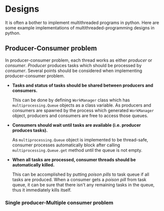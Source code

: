 # Designs

It is often a bother to implement multithreaded programs in python. Here are some example implementations of multithreaded-programming designs in python. 

## Producer-Consumer problem

In producer-consumer problem, each thread works as either *producer* or *consumer*. *Producer* produces tasks which should be processed by *consumer*. Several points should be considered when implementing producer-consumer problem.

- **Tasks and status of tasks should be shared between producers and consumers.**

  This can be done by defining `WorkManager` class which has `multiprocessing.Queue` objects as a class variable. As producers and consumers are spawned by the process which generated `WorkManager` object, producers and consumers are free to access those queues. 

- **Consumers should wait until tasks are available (i.e. producer produces tasks).**

  As `multiprocessing.Queue` object is implemented to be thread-safe, consumer processes automatically block after calling `multiprocessing.Queue.get` method until the queue is not empty.

- **When all tasks are processed, consumer threads should be automatically killed.**

  This can be accomplished by putting *poison pills* to task queue if all tasks are produced. When a consumer gets a *poison pill* from task queue, it can be sure that there isn't any remaining tasks in the queue, thus it immediately kills itself.



### Single producer-Multiple consumer problem



